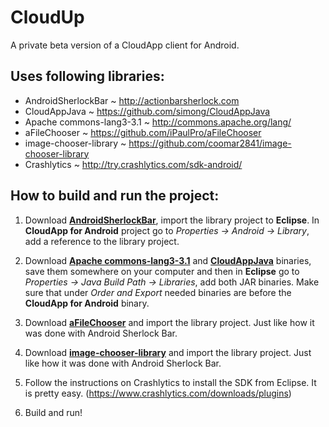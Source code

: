 CloudUp
=====================

A private beta version of a CloudApp client for Android.

Uses following libraries:
-------------------------
- AndroidSherlockBar ~ http://actionbarsherlock.com
- CloudAppJava ~ https://github.com/simong/CloudAppJava
- Apache commons-lang3-3.1 ~ http://commons.apache.org/lang/
- aFileChooser ~ https://github.com/iPaulPro/aFileChooser
- image-chooser-library ~ https://github.com/coomar2841/image-chooser-library
- Crashlytics ~ http://try.crashlytics.com/sdk-android/

How to build and run the project:
---------------------------------
1. Download **[AndroidSherlockBar](http://actionbarsherlock.com)**, import the library project to **Eclipse**. In **CloudApp for Android** project go to *Properties -> Android -> Library*, add a reference to the library project.

2. Download **[Apache commons-lang3-3.1](http://commons.apache.org/lang/)** and **[CloudAppJava](https://github.com/simong/CloudAppJava)** binaries, save them somewhere on your computer and then in **Eclipse** go to *Properties -> Java Build Path -> Libraries*, add both JAR binaries. Make sure that under *Order and Export* needed binaries are before the **CloudApp for Android** binary.

3. Download **[aFileChooser](https://github.com/iPaulPro/aFileChooser)** and import the library project. Just like how it was done with Android Sherlock Bar.

4. Download **[image-chooser-library](https://github.com/coomar2841/image-chooser-library)** and import the library project. Just like how it was done with Android Sherlock Bar.

5. Follow the instructions on Crashlytics to install the SDK from Eclipse. It is pretty easy. (https://www.crashlytics.com/downloads/plugins)

6. Build and run!
